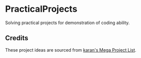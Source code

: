 # PracticalProjects
Solving practical projects for demonstration of coding ability.
## Credits
These project ideas are sourced from [karan's Mega Project List](https://github.com/karan/Projects).
